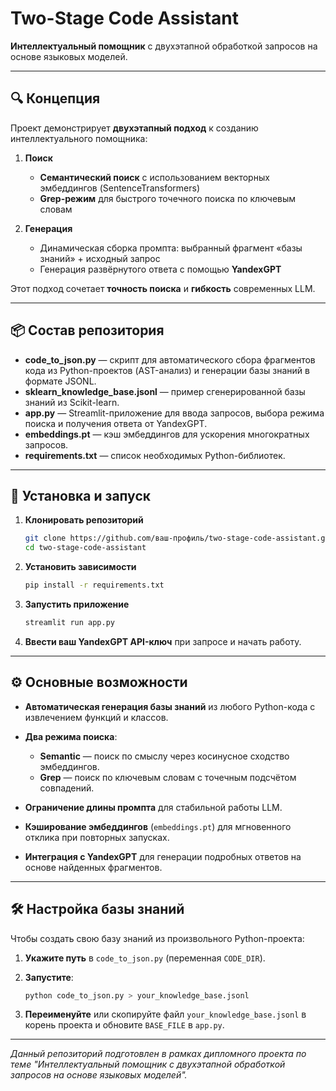 # Two-Stage Code Assistant

**Интеллектуальный помощник** с двухэтапной обработкой запросов на основе языковых моделей.

---

## 🔍 Концепция

Проект демонстрирует **двухэтапный подход** к созданию интеллектуального помощника:

1. **Поиск**

   * **Семантический поиск** с использованием векторных эмбеддингов (SentenceTransformers)
   * **Grep-режим** для быстрого точечного поиска по ключевым словам
2. **Генерация**

   * Динамическая сборка промпта: выбранный фрагмент «базы знаний» + исходный запрос
   * Генерация развёрнутого ответа с помощью **YandexGPT**

Этот подход сочетает **точность поиска** и **гибкость** современных LLM.

---

## 📦 Состав репозитория

* **code\_to\_json.py** — скрипт для автоматического сбора фрагментов кода из Python-проектов (AST-анализ) и генерации базы знаний в формате JSONL.
* **sklearn\_knowledge\_base.jsonl** — пример сгенерированной базы знаний из Scikit-learn.
* **app.py** — Streamlit-приложение для ввода запросов, выбора режима поиска и получения ответа от YandexGPT.
* **embeddings.pt** — кэш эмбеддингов для ускорения многократных запросов.
* **requirements.txt** — список необходимых Python-библиотек.

---

## 🚀 Установка и запуск

1. **Клонировать репозиторий**

   ```bash
   git clone https://github.com/ваш-профиль/two-stage-code-assistant.git
   cd two-stage-code-assistant
   ```

2. **Установить зависимости**

   ```bash
   pip install -r requirements.txt
   ```

3. **Запустить приложение**

   ```bash
   streamlit run app.py
   ```

4. **Ввести ваш YandexGPT API-ключ** при запросе и начать работу.

---

## ⚙️ Основные возможности

* **Автоматическая генерация базы знаний** из любого Python-кода с извлечением функций и классов.
* **Два режима поиска**:

  * **Semantic** — поиск по смыслу через косинусное сходство эмбеддингов.
  * **Grep** — поиск по ключевым словам с точечным подсчётом совпадений.
* **Ограничение длины промпта** для стабильной работы LLM.
* **Кэширование эмбеддингов** (`embeddings.pt`) для мгновенного отклика при повторных запусках.
* **Интеграция с YandexGPT** для генерации подробных ответов на основе найденных фрагментов.

---

## 🛠️ Настройка базы знаний

Чтобы создать свою базу знаний из произвольного Python-проекта:

1. **Укажите путь** в `code_to_json.py` (переменная `CODE_DIR`).
2. **Запустите**:

   ```bash
   python code_to_json.py > your_knowledge_base.jsonl
   ```
3. **Переименуйте** или скопируйте файл `your_knowledge_base.jsonl` в корень проекта и обновите `BASE_FILE` в `app.py`.

---

*Данный репозиторий подготовлен в рамках дипломного проекта по теме "Интеллектуальный помощник с двухэтапной обработкой запросов на основе языковых моделей".*
